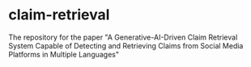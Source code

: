 # claim-retrieval
The repository for the paper "A Generative-AI-Driven Claim Retrieval System Capable of Detecting and Retrieving Claims from Social Media Platforms in Multiple Languages"
